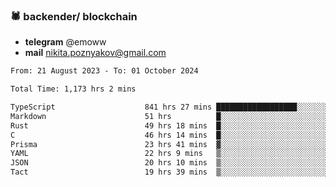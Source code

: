 ### 🕷 backender/ blockchain
- **telegram** @emoww
- **mail** nikita.poznyakov@gmail.com

<!--START_SECTION:waka-->

```txt
From: 21 August 2023 - To: 01 October 2024

Total Time: 1,173 hrs 2 mins

TypeScript                    841 hrs 27 mins ██████████████████░░░░░░░   71.67 %
Markdown                      51 hrs          █░░░░░░░░░░░░░░░░░░░░░░░░   04.34 %
Rust                          49 hrs 18 mins  █░░░░░░░░░░░░░░░░░░░░░░░░   04.20 %
C                             46 hrs 14 mins  █░░░░░░░░░░░░░░░░░░░░░░░░   03.94 %
Prisma                        23 hrs 41 mins  ▓░░░░░░░░░░░░░░░░░░░░░░░░   02.02 %
YAML                          22 hrs 9 mins   ▒░░░░░░░░░░░░░░░░░░░░░░░░   01.89 %
JSON                          20 hrs 10 mins  ▒░░░░░░░░░░░░░░░░░░░░░░░░   01.72 %
Tact                          19 hrs 39 mins  ▒░░░░░░░░░░░░░░░░░░░░░░░░   01.67 %
```

<!--END_SECTION:waka-->




